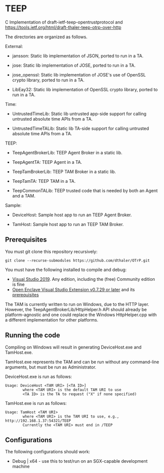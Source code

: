 # TEEP

C Implementation of draft-ietf-teep-opentrustprotocol and 
https://tools.ietf.org/html/draft-thaler-teep-otrp-over-http

The directories are organized as follows.

External:

* jansson: Static lib implementation of JSON, ported to run in a TA.

* jose: Static lib implementation of JOSE, ported to run in a TA.

* jose_openssl: Static lib implementation of JOSE's use of OpenSSL crypto library, ported to run in a TA.

* LibEay32: Static lib implementation of OpenSSL crypto library, ported to run in a TA.

Time:

* UntrustedTimeLib: Static lib untrusted app-side support for calling untrusted absolute time APIs from a TA.

* UntrustedTimeTALib: Static lib TA-side support for calling untrusted absolute time APIs from a TA.

TEEP:

* TeepAgentBrokerLib: TEEP Agent Broker in a static lib.

* TeepAgentTA: TEEP Agent in a TA.

* TeepTamBrokerLib: TEEP TAM Broker in a static lib.

* TeepTamTA: TEEP TAM in a TA.

* TeepCommonTALib: TEEP trusted code that is needed by both an Agent and a TAM.

Sample:

* DeviceHost: Sample host app to run an TEEP Agent Broker.

* TamHost: Sample host app to run an TEEP TAM Broker.

## Prerequisites

You must git clone this repository recursively:

```
git clone --recurse-submodules https://github.com/dthaler/OTrP.git
```

You must have the following installed to compile and debug:
* [Visual Studio 2019](https://visualstudio.microsoft.com/). Any edition, including the (free) Community edition is fine
* [Open Enclave Visual Studio Extension v0.7.29 or later](https://1drv.ms/u/s!Aqj-Bj9PNivcnvAKGa6fr8AlGk_a0g?e=am23nd) and its [prerequisites](https://github.com/dthaler/openenclave/blob/feature.vsextension/docs/GettingStartedDocs/VisualStudioWindows.md)

The TAM is currently written to run on Windows, due to the HTTP layer.
However, the TeepAgentBrokerLib/HttpHelper.h API should already be
platform-agnostic and one could replace the Windows HttpHelper.cpp with 
a different implementation for other platforms.

## Running the code

Compiling on Windows will result in generating DeviceHost.exe and TamHost.exe.

TamHost.exe represents the TAM and can be run without any command-line arguments, but must be run as Administrator.

DeviceHost.exe is run as follows:

```
Usage: DeviceHost <TAM URI> [<TA ID>]
        where <TAM URI> is the default TAM URI to use
        <TA ID> is the TA to request ("X" if none specified)
```

TamHost.exe is run as follows:

```
Usage: TamHost <TAM URI>
        where <TAM URI> is the TAM URI to use, e.g., http://192.168.1.37:54321/TEEP
        Currently the <TAM URI> must end in /TEEP
```

## Configurations

The following configurations should work:

* Debug | x64 - use this to test/run on an SGX-capable development machine
